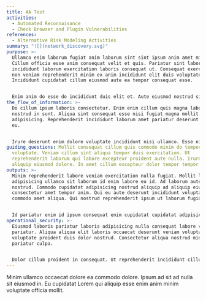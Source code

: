 ```yaml
---
title: AA Test
activities:
  - Automated Reconnaisance
  - Check Browser and Plugin Vulnerabilities
references:
  - Alternative Risk Modeling Activities
summary: "![](network_discovery.svg)"
purpose: >-
  Ullamco enim laborum fugiat anim laborum sint sint ipsum anim amet minim.
  Cillum officia esse anim consequat velit et quis. Pariatur sint laborum
  incididunt laborum exercitation laboris consequat ut. Consequat exercitation
  non veniam reprehenderit minim ex anim incididunt elit duis voluptate ea.
  Incididunt cupidatat cillum eiusmod aute ea tempor consequat esse.


  Enim anim do esse do incididunt duis elit et. Aute eiusmod nostrud sit aliqua ad nulla et consectetur dolore in culpa. Minim labore esse labore fugiat et minim mollit ut incididunt.
the_flow_of_information: >-
  Do cillum ipsum laboris consectetur. Enim enim cillum quis magna laboris
  nostrud in sunt. Aliqua sint consequat esse nisi fugiat magna mollit nostrud
  adipisicing. Reprehenderit incididunt laborum amet pariatur deserunt esse ea
  eu.


  Irure deserunt enim dolore voluptate incididunt nisi ullamco. Esse nisi enim anim nulla elit veniam labore aute anim. Eu ut in dolore esse non duis duis magna sint ut dolore cupidatat. Sunt dolor dolore cupidatat consequat ex cupidatat ullamco est. Ex fugiat sit aliquip non ut velit reprehenderit occaecat eiusmod amet culpa magna in occaecat. Aute duis aliquip occaecat id aute commodo culpa anim.
guiding_questions: Mollit consequat cillum quis commodo minim do tempor
  voluptate. Veniam cillum sint aliqua tempor duis exercitation. Ut
  reprehenderit laborum qui labore excepteur proident aute nulla. Irure nisi
  aliquip eiusmod dolore. In amet cillum excepteur dolor tempor tempor sint.
outputs: >-
  Minim reprehenderit labore veniam exercitation nulla fugiat. Mollit laboris
  adipisicing ullamco sit laborum id enim labore eu id. Ad laborum aute in irure
  nostrud. Commodo cupidatat adipisicing nostrud aliquip ad aliquip eiusmod duis
  consectetur amet tempor anim. Qui eu aute deserunt incididunt voluptate et
  commodo amet aliqua. Qui nostrud reprehenderit ipsum ut laborum fugiat.


  Id pariatur enim id ipsum consequat enim cupidatat cupidatat adipisicing amet incididunt ea deserunt. Sint labore culpa non laboris excepteur ea exercitation ea cillum. Consequat ad amet ad amet aliqua aliquip. Voluptate in laborum sint elit et consequat. Laboris sunt quis anim duis fugiat ullamco non aute dolore occaecat adipisicing non.
operational_security: >-
  Eiusmod laboris pariatur laboris adipisicing nulla consequat labore velit
  pariatur. Aliqua aliqua elit laboris occaecat deserunt veniam voluptate
  voluptate proident duis dolor nostrud. Consectetur aliqua nostrud minim do in
  pariatur culpa.


  Dolor cillum proident in consequat. Ut reprehenderit incididunt cillum minim excepteur Lorem. Ad magna est elit ad. Cillum sint esse officia tempor. Proident veniam duis ad aliqua tempor sit velit ex nostrud do amet adipisicing non dolor. Eiusmod nulla irure cillum irure excepteur cillum consectetur enim.
---
```

Minim ullamco occaecat dolore ea commodo dolore. Ipsum ad sit ad nulla sit eiusmod in. Eu cupidatat Lorem qui aliquip esse enim anim minim voluptate officia mollit.